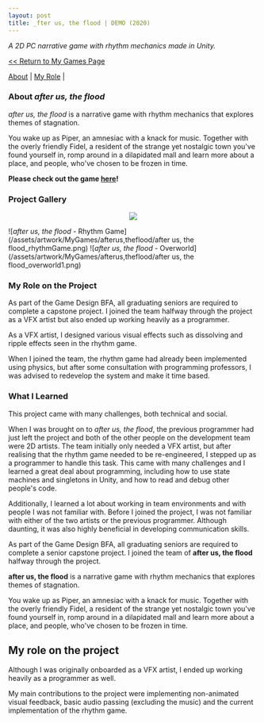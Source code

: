 ```yaml
---
layout: post
title: _fter us, the flood | DEMO (2020)
---
```

_A 2D PC narrative game with rhythm mechanics made in Unity._


<a href="/myGames"><< Return to My Games Page</a>

[About](#about-after-us-the-flood)	|	[My Role](#my-role-on-the-project)	|


### **About _after us, the flood_**

_after us, the flood_ is a narrative game with rhythm mechanics that explores themes of stagnation. 

You wake up as Piper, an amnesiac with a knack for music. Together with the overly friendly Fidel, a resident of the strange yet nostalgic town you've found yourself in, romp around in a dilapidated mall and learn more about a place, and people, who've chosen to be frozen in time.

**Please check out the game [here](https://autf.itch.io/afterus-demo)!**


### **Project Gallery**

<div align="center">
<img src="https://media.giphy.com/media/fWBhCaIpf5OtnRAId9/giphy.gif"> 
</div>

![_after us, the flood_ - Rhythm Game](/assets/artwork/MyGames/afterus,theflood/after us, the flood_rhythmGame.png) 
![_after us, the flood_ - Overworld](/assets/artwork/MyGames/afterus,theflood/after us, the flood_overworld1.png)


### **My Role on the Project**

As part of the Game Design BFA, all graduating seniors are required to complete a capstone project. I joined the team halfway through the project as a VFX artist but also ended up working heavily as a programmer.

As a VFX artist, I designed various visual effects such as dissolving and ripple effects seen in the rhythm game. 

When I joined the team, the rhythm game had already been implemented using physics, but after some consultation with programming professors, I was advised to redevelop the system and make it time based. 


### **What I Learned**

This project came with many challenges, both technical and social. 

When I was brought on to _after us, the flood_, the previous programmer had just left the project and both of the other people on the development team were 2D artists. The team initially only needed a VFX artist, but after realising that the rhythm game needed to be re-engineered, I stepped up as a programmer to handle this task. This came with many challenges and I learned a great deal about programming, including how to use state machines and singletons in Unity, and how to read and debug other people's code.

Additionally, I learned a lot about working in team environments and with people I was not familiar with. Before I joined the project, I was not familiar with either of the two artists or the previous programmer. Although daunting, it was also highly beneficial in developing communication skills.





























As part of the Game Design BFA, all graduating seniors are required to complete a senior capstone project. I joined the team of __after us, the flood__ halfway through the project. 

__after us, the flood__ is a narrative game with rhythm mechanics that explores themes of stagnation. 

You wake up as Piper, an amnesiac with a knack for music. Together with the overly friendly Fidel, a resident of the strange yet nostalgic town you've found yourself in, romp around in a dilapidated mall and learn more about a place, and people, who've chosen to be frozen in time.

## My role on the project
Although I was originally onboarded as a VFX artist, I ended up working heavily as a programmer as well. 

My main contributions to the project were implementing non-animated visual feedback, basic audio passing (excluding the music) and the current implementation of the rhythm game. 




